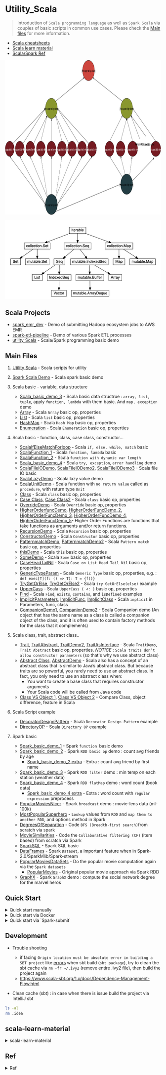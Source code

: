 # Utility_Scala
> Introduction of `Scala programming language` as well as `Spark Scala` via couples of basic scripts in common use cases. Please check the [Main files](https://github.com/yennanliu/utility_Scala#main-files) for more information.

- [Scala cheatsheets](https://docs.scala-lang.org/cheatsheets/)
- [Scala learn material](https://github.com/yennanliu/utility_Scala/#scala-learn-material)
- [Scala/Spark Ref](https://github.com/yennanliu/utility_Scala/#Ref)

<p align="center"><img src ="https://github.com/yennanliu/utility_Scala/blob/master/doc/pic/scala_data_type.svg" width="1000" height="500"></p>

<p align="center"><img src ="https://github.com/yennanliu/utility_Scala/blob/master/doc/pic/scala_class_hierarchy.jpg"></p>


## Scala Projects 
* [spark_emr_dev](https://github.com/yennanliu/spark_emr_dev) - Demo of submitting Hadoop ecosystem jobs to AWS EMR
* [spark-etl-pipeline](https://github.com/yennanliu/spark-etl-pipeline) - Demo of various Spark ETL processes
* [utility_Scala](https://github.com/yennanliu/utility_Scala) - Scala/Spark programming basic demo 

## Main Files
1. [Utility Scala](https://github.com/yennanliu/utility_Scala/tree/master/src/main/scala/UtilityScala) - Scala scripts for utility
2. [Spark Scala Demo](https://github.com/yennanliu/utility_Scala/tree/master/src/main/scala/SparkDemo)  - Scala spark basic demo
3. Scala basic  -  variable, data structure
	- [Scala_basic_demo_3](https://github.com/yennanliu/utility_Scala/blob/master/src/main/scala/ScalaBasic/scala_basic_demo_3.scala) - Scala basic data structrue : `array, list, tuple`, apply `function, lambda` with them basic. And `map, exception` demo
	- [Array](https://github.com/yennanliu/utility_Scala/blob/master/src/main/scala/ScalaBasic/ScalaArrayDemo.scala) - Scala `Array` basic op, properties
	- [List](https://github.com/yennanliu/utility_Scala/blob/master/src/main/scala/ScalaBasic/Scala_yield_to_List.scala) - Scala `list` basic op, properties
	- [HashMap](https://github.com/yennanliu/utility_Scala/blob/master/src/main/scala/ScalaBasic/ScalaHashMap.scala) - Scala `Hash Map` basic op, properties
	- [Enumeration](https://github.com/yennanliu/utility_Scala/blob/master/src/main/scala/ScalaBasic/EnumerationDemo.scala) - Scala `Enumeration` basic op, properties

4. Scala basic  -  function, class, case class, constructor...
	- [ScalaIfElseMatchForloop](https://github.com/yennanliu/utility_Scala/blob/master/src/main/scala/ScalaBasic/ScalaIfElseMatchForloop.scala) - Scala `if, else, while, match` basic 
	- [ScalaFunction_1](https://github.com/yennanliu/utility_Scala/blob/master/src/main/scala/ScalaBasic/ScalaFunction_1.scala) - Scala `function, lambda` basic
	- [ScalaFunction_2](https://github.com/yennanliu/utility_Scala/blob/master/src/main/scala/ScalaBasic/ScalaFunction_2.scala) - Scala `function with dynamic var length` 
	- [Scala_basic_demo_4](https://github.com/yennanliu/utility_Scala/blob/master/src/main/scala/ScalaBasic/scala_basic_demo_4.scala) - Scala `try, exception`, `error handling` demo
	- [ScalaFileIODemo](https://github.com/yennanliu/utility_Scala/blob/master/src/main/scala/ScalaBasic/ScalaFileIODemo.scala), [ScalaFileIODemo2](https://github.com/yennanliu/utility_Scala/blob/master/src/main/scala/ScalaBasic/ScalaFileIODemo2.scala),  [ScalaFileIODemo3](https://github.com/yennanliu/utility_Scala/blob/master/src/main/scala/ScalaBasic/ScalaFileIODemo3.scala) - Scala file IO basic
	- [ScalaLazyDemo](https://github.com/yennanliu/utility_Scala/blob/master/src/main/scala/ScalaBasic/LazyDemo.scala) - Scala lazy value demo
	- [ScalaUnitDemo](https://github.com/yennanliu/utility_Scala/blob/master/src/main/scala/ScalaBasic/UnitDemo.scala) - Scala function with `no return value` called as `procedure`, with return type `Unit`
	- [Class](https://github.com/yennanliu/utility_Scala/blob/master/src/main/scala/ScalaBasic/ScalaClassDemo.scala) - Scala `class` basic op, properties
	- [Case Class](https://github.com/yennanliu/utility_Scala/blob/master/src/main/scala/ScalaBasic/CaseClass.scala), [Case Class2](https://github.com/yennanliu/utility_Scala/blob/master/src/main/scala/ScalaBasic/CaseClass2.scala) - Scala `class` basic op, properties
	- [OverrideDemo](https://github.com/yennanliu/utility_Scala/blob/master/src/main/scala/ScalaBasic/OverrideDemo.scala) - Scala `Override` basic op, properties
	- [HigherOrderfuncDemo](https://github.com/yennanliu/utility_Scala/blob/master/src/main/scala/ScalaBasic/HigherOrderfuncDemo.scala), [HigherOrderFuncDemo_2](https://github.com/yennanliu/utility_Scala/blob/master/src/main/scala/ScalaBasic/HigherOrderFuncDemo_2.scala), [HigherOrderFuncDemo_3](https://github.com/yennanliu/utility_Scala/blob/master/src/main/scala/ScalaBasic/HigherOrderFuncDemo_3.scala), [HigherOrderFuncDemo_4](https://github.com/yennanliu/utility_Scala/blob/master/src/main/scala/ScalaBasic/HigherOrderFuncDemo_4.scala), [HigherOrderFuncDemo_5](https://github.com/yennanliu/utility_Scala/blob/master/src/main/scala/ScalaBasic/HigherOrderFuncDemo_5.scala)- Higher Order Functions are functions that take functions as arguments and/or return functions.
	- [RecursionDemo](https://github.com/yennanliu/utility_Scala/blob/master/src/main/scala/ScalaBasic/RecursionDemo.scala) - Scala `Recursion` basic op, properties
	- [ConstructorDemo](https://github.com/yennanliu/utility_Scala/blob/master/src/main/scala/ScalaBasic/ConstructorDemo.scala) - Scala `Constructor` basic op, properties
	- [PatternmatchDemo](https://github.com/yennanliu/utility_Scala/blob/master/src/main/scala/ScalaBasic/PatternmatchDemo.scala), [PatternmatchDemo2](https://github.com/yennanliu/utility_Scala/blob/master/src/main/scala/ScalaBasic/PatternmatchDemo2.scala) - Scala `Pattern match` basic op, properties
	- [thisDemo](https://github.com/yennanliu/utility_Scala/blob/master/src/main/scala/ScalaBasic/thisDemo.scala) - Scala `this` basic op, properties
	- [SomeDemo](https://github.com/yennanliu/utility_Scala/blob/master/src/main/scala/ScalaBasic/SomeDemo.scala) - Scala `Some` basic op, properties
	- [CaseHeadTailNil](https://github.com/yennanliu/utility_Scala/blob/master/src/main/scala/ScalaBasic/CaseHeadTailNil.scala) - Scala `Case on List Head Tail Nil` basic op, properties
	- [GenericTypeParam](https://github.com/yennanliu/utility_Scala/blob/master/src/main/scala/ScalaBasic/GenericTypeParam.scala) - Scala `Generic Type` basic op, properties,
	e.g. : ``` def exec[T](f: () => T): T = {f()}```
	- [TryGetOrElse](https://github.com/yennanliu/utility_Scala/blob/master/src/main/scala/ScalaBasic/TryGetOrElse.scala), [TryGetOrElse2](https://github.com/yennanliu/utility_Scala/blob/master/src/main/scala/ScalaBasic/TryGetOrElse2.scala) - Scala `try GetOrElse(else)` example
	- [UpperCass](https://github.com/yennanliu/utility_Scala/blob/master/src/main/scala/ScalaBasic/UpperCass.scala) - Scala `UpperCass ( <: )` basic op, properties
	- [Find](https://github.com/yennanliu/utility_Scala/blob/master/src/main/scala/ScalaBasic/Find.scala) - Scala `Find`, `exists`,  `contains`, and `isDefined` examples
	- [ImplicitParameters](https://github.com/yennanliu/utility_Scala/blob/master/src/main/scala/ScalaBasic/ImplicitParameters.scala), [ImplicitFunc](https://github.com/yennanliu/utility_Scala/blob/master/src/main/scala/ScalaBasic/ImplicitFunc.scala), [ImplicitClass](https://github.com/yennanliu/utility_Scala/blob/master/src/main/scala/ScalaBasic/ImplicitClass.scala) - Scala `implicit` in Parameters, func, class 
	- [CompanionDemo1](https://github.com/yennanliu/utility_Scala/blob/master/src/main/scala/ScalaBasic/CompanionDemo1.scala), [CompanionDemo2](https://github.com/yennanliu/utility_Scala/blob/master/src/main/scala/ScalaBasic/CompanionDemo2.scala)  - Scala Companion demo (An object that has the same name as a class is called a companion object of the class, and it is often used to contain factory methods for the class that it complements)

5. Scala class, trait, abstract class..

	- [Trait](https://github.com/yennanliu/utility_Scala/blob/master/src/main/scala/ScalaBasic/TraitDemo.scala), [TraitAbstract](https://github.com/yennanliu/utility_Scala/blob/master/src/main/scala/ScalaBasic/TraitAbstract.scala), [TraitDemo2](https://github.com/yennanliu/utility_Scala/blob/master/src/main/scala/ScalaBasic/TraitDemo2.scala), [TraitAsInterface](https://github.com/yennanliu/utility_Scala/blob/master/src/main/scala/ScalaBasic/TraitAsInterface.scala) - Scala `TraitDemo`, `Trait Abstract` basic op, properties. *NOTICE* : `Scala traits don’t allow constructor parameters` (so that's why we use abstract class)
	- [Abstract Class](https://github.com/yennanliu/utility_Scala/blob/master/src/main/scala/ScalaBasic/AbstractClass.scala), [AbstractDemo](https://github.com/yennanliu/utility_Scala/blob/master/src/main/scala/ScalaBasic/AbstractDemo.scala) - Scala also has a concept of an abstract class that is similar to Java’s abstract class. But because traits are so powerful, you rarely need to use an abstract class. In fact, you only need to use an abstract class when:
		- You want to create a base class that requires constructor arguments
	    - Your Scala code will be called from Java code
	- [Class VS Object 1](https://github.com/yennanliu/utility_Scala/blob/master/src/main/scala/ScalaBasic/Class_VS_Object_1.scala), [Class VS Object 2](https://github.com/yennanliu/utility_Scala/blob/master/src/main/scala/ScalaBasic/Class_VS_Object_2.scala) - Compare Class, object difference, feature in Scala

6. Scala Script example
	- [DecoratorDesignPattern](https://github.com/yennanliu/utility_Scala/blob/master/src/main/scala/ScalaBasic/DecoratorDesignPattern.scala) - Scala `Decorator Design Pattern` example
	- [DirectoryOP](https://github.com/yennanliu/utility_Scala/blob/master/src/main/scala/ScalaBasic/DirectoryOP.scala) - Scala `Directory OP` example

7. Spark basic
	- [Spark_basic_demo_1](https://github.com/yennanliu/utility_Scala/blob/master/src/main/scala/SparkBasic/spark_basic_demo_1.scala) - Spark `function `basic demo
	- [Spark_basic_demo_2](https://github.com/yennanliu/utility_Scala/blob/master/src/main/scala/SparkBasic/spark_basic_demo_2.scala) - Spark `RDD basic op` demo : count avg friends by age
		- [Spark_basic_demo_2 extra](https://github.com/yennanliu/utility_Scala/blob/master/src/main/scala/SparkBasic/spark_basic_demo_2_extra.scala) - Extra : count avg friend by first name
	- [Spark_basic_demo_3](https://github.com/yennanliu/utility_Scala/blob/master/src/main/scala/SparkBasic/spark_basic_demo_3.scala) - Spark `RDD filter` demo : min temp on each station (weather data)
	- [Spark_basic_demo_4](https://github.com/yennanliu/utility_Scala/blob/master/src/main/scala/SparkBasic/spark_basic_demo_4.scala) - Spark `RDD flatMap` demo : word count (book data)
		- [Spark_basic_demo_4 extra](https://github.com/yennanliu/utility_Scala/blob/master/src/main/scala/SparkBasic/spark_basic_demo_4_extra.scala) - Extra : word count with `regular expression` preprocess
	- [PopularMoviesNicer](https://github.com/yennanliu/utility_Scala/blob/master/src/main/scala/SparkBasic/PopularMoviesNicer.scala) - Spark `broadcast` demo :  movie-lens data (ml-100k)
	- [MostPopularSuperhero](https://github.com/yennanliu/utility_Scala/blob/master/src/main/scala/SparkBasic/MostPopularSuperhero.scala) - `Lookup` values from `RDD` and `map them to another RDD`, and options method in Spark
	- [DegreesOfSeparation](https://github.com/yennanliu/utility_Scala/blob/master/src/main/scala/SparkBasic/DegreesOfSeparation.scala) - Code `BFS (Breadth-first search)`from scratch via spark 
	- [MovieSimilarities](https://github.com/yennanliu/utility_Scala/blob/master/src/main/scala/SparkBasic/MovieSimilarities.scala) - Code the `Collaborative filtering (CF)` (item based) from scratch via Spark 
	- [SparkSQL](https://github.com/yennanliu/utility_Scala/blob/master/src/main/scala/SparkBasic/SparkSQL.scala) - Spark SQL basic
	- [DataFrames](https://github.com/yennanliu/utility_Scala/blob/master/src/main/scala/SparkBasic/DataFrames.scala) - Spark `Dataset`, a important feature when in Spark-2.0/SparkMlib/Spark-stream
	- [PopularMoviesDataSets](https://github.com/yennanliu/utility_Scala/blob/master/src/main/scala/SparkBasic/PopularMoviesDataSets.scala) - Do the popular movie computation again via the `Spark datasets` 
		- [PopularMovies](https://github.com/yennanliu/utility_Scala/blob/master/src/main/scala/SparkBasic/PopularMovies.scala) - Original popular movie approach via Spark RDD
	- [GraphX](https://github.com/yennanliu/utility_Scala/blob/master/src/main/scala/SparkBasic/GraphX.scala) - Spark `GraphX` demo : compute the social network degree for the marvel heros

## Quick Start

<details>
<summary> Quick start manually</summary>

```bash

# DEMO 1) run scala hello world 
$ git clone https://github.com/yennanliu/utility_Scala.git
$ cd utility_Scala
$ scala src/main/scala/UtilityScala/HelloWorld.scala 
#$ Hello World


# DEMO 2) run scala spark hello world via sbt 
$ cd utility_Scala
$ sbt package
$ sbt
# inside sbt console
sbt:Simple Project> run 
# [warn] Multiple main classes detected.  Run 'show discoveredMainClasses' to see the list

# Multiple main classes detected, select one to run:

#  [1] AnonymousFuncDemo
#  [2] ClassDemo
#  [3] FileIODemo
#  [4] ForLoopDemo
#  [5] FunctionChangeableParameterDemo
#  [6] FunctionCompositionDemo
#  [7] HelloWorld
#  [8] IfElseDemo
#  [9] OperatorDemo
#  [10] PatterMatchDemo
#  [11] SimpleApp
#  [12] Test
#  [13] UderDefinedDefaultParamFuncDemo
#  [14] UderDefinedFuncDemo

Enter number: 11

# [info] Running SimpleApp 
# ...
#  >>>>>>>>>>>>>> OUTPUT
# Lines with a: 21, Lines with b: 9
#  >>>>>>>>>>>>>> OUTPUT
# ...

# DEMO 3) run scala spark hello world
$ cd utility_Scala
$ sbt clean compile && sbt assembly 
$ spark-submit \
  --class "SimpleApp" \
  --master local[4] \
  target/scala-2.11/simple-project_2.11-1.0.jar

```

```bash
# REPL via sbt console
$ sbt
console
scala> 

# ✘ yennanliu@MacBook-Pro  ~/utility_Scala   master ●  
# ✘ yennanliu@MacBook-Pro  ~/utility_Scala   master ●  sbt  
# [info] Loading settings for project utility_scala-build from plugins.sbt ...
# [info] Loading project definition from /Users/yennanliu/utility_Scala/project
# [info] Loading settings for project utility_scala from build.sbt ...
# [info] Set current project to UtilityScala (in build file:/Users/yennanliu/utility_Scala/)
# [info] sbt server started at local:///Users/yennanliu/.sbt/1.0/server/ff2f518f2235c5fb0743/sock
# sbt:UtilityScala> console
# [info] Starting scala interpreter...
# Welcome to Scala 2.11.8 (OpenJDK 64-Bit Server VM, Java 1.8.0_252).
# Type in expressions for evaluation. Or try :help.

# scala> import slick.driver.H2Driver.api._
# import slick.driver.H2Driver.api._

# scala> 

```
</details>

<details>
<summary> Quick start via Docker</summary>

```bash
$ git clone https://github.com/yennanliu/utility_Scala.git
$ cd utility_Scala
$ docker build . -t spark_env
$ docker run  --mount \
type=bind,\
source="$(pwd)"/.,\
target=/utility_Scala \
-i -t spark_env \
/bin/bash

```
</details>

<details>
<summary> Quick start via `Spark-submit`</summary>

```bash
# package the scala saprk scripts
$ sbt package
# list the current classes
$ ls target/scala-2.11/classes
# run ForLoopDemo
$ spark-submit \
  --class ForLoopDemo \
  target/scala-2.11/utilityscala_2.11-1.0.jar 
# run LambdaFuncDemo
$ spark-submit \
  --class LambdaFuncDemo \
  target/scala-2.11/utilityscala_2.11-1.0.jar 
# run spark_basic_demo_4
$ spark-submit \
  --class SparkBasic.spark_basic_demo_4 \
  target/scala-2.11/utilityscala_2.11-1.0.jar
# run MovieSimilarities
$ spark-submit \
  --class SparkBasic.MovieSimilarities \
  target/scala-2.11/utilityscala_2.11-1.0.jar 50 

```

</details>

## Development 

- Trouble shooting 
	- if facing `Origin location must be absolute error in building a SBT project` like [errors](https://github.com/yennanliu/utility_Scala/blob/master/doc/origin_location_must_be_absolute_error.txt) when sbt build (`sbt package`), try to clean the sbt cache via `rm -fr ~/.ivy2` (remove entire .ivy2 file), then build the project again
	- https://www.scala-sbt.org/1.x/docs/Dependency-Management-Flow.html

- Clean cache (sbt) : in case when there is issue build the project via IntelliJ sbt
```bash
ls -al
rm .idea
```

## scala-learn-material

<details>
<summary>scala-learn-material</summary>

- Scala Tutorial  
	- https://docs.scala-lang.org/tour/basics.html
	- https://www.handsonscala.com/index.html
	- https://github.com/handsonscala/handsonscala
	- https://www.javatpoint.com/scala-tutorial
	- https://www.tutorialspoint.com/scala/
	- http://www.runoob.com/scala/scala-basic-syntax.html
	- https://ithelp.ithome.com.tw/users/20107343/ironman/1301?page=1

- Tour on Scala
	- https://docs.scala-lang.org/tour/tour-of-scala.html

- Scala Stadard Library API
	- https://www.scala-lang.org/api/current/

- Scala on stackoverflow
	- https://stackoverflow.com/tags/scala/info

- Scala Quick Ref
	- https://courseware.epfl.ch/courses/course-v1:EPFL+progfun2+2018_T1/6c4ec266ee24467c9745009ba131f3da/

- Scala books
	- https://github.com/yennanliu/data_science_repo/tree/master/book/scala

- Scala trait intro
	- https://docs.scala-lang.org/overviews/scala-book/traits-intro.html

</details>

## Ref 

<details>
<summary>Ref</summary>

- Scala `Regular Expression`
	- https://www.tutorialspoint.com/scala/scala_regular_expressions.htm
	- https://www.geeksforgeeks.org/regular-expressions-in-scala/

- Build Scala Spark project with sbt 
	- http://xd-deng.com/render_html/step_by_step_to_package_spark_app_scala.html

- sbt manual 
	- https://www.scala-sbt.org/1.x/docs/index.html

- Write test for Scala
	- https://www.scalatest.org/

- scala test 
	- http://www.scalatest.org/user_guide/using_scalatest_with_sbt

- Scala spark source code tutorial  
	 - https://github.com/lw-lin/CoolplaySpark

- Kafka with scala spark demo 
	- https://github.com/spirom/spark-streaming-with-kafka

- Spark scala test 
	- http://mkuthan.github.io/blog/2015/03/01/spark-unit-testing/

- Spark scala tutorial 
	- http://allaboutscala.com/big-data/spark/

- Scala DB client API
	- http://scala-slick.org/doc/3.0.0/introduction.html
	- https://www.playframework.com/documentation/2.7.x/ScalaDatabase

</details>

